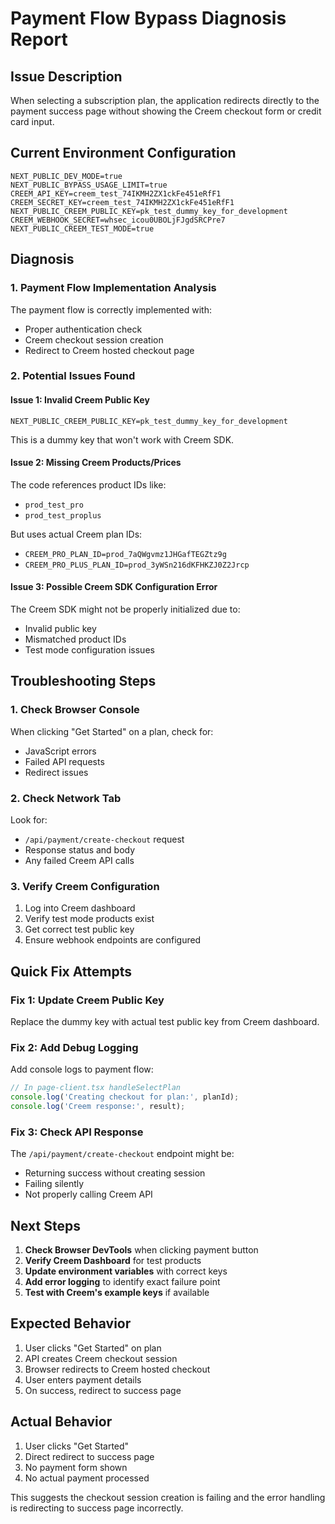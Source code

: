 # Payment Flow Bypass Diagnosis Report

## Issue Description
When selecting a subscription plan, the application redirects directly to the payment success page without showing the Creem checkout form or credit card input.

## Current Environment Configuration
```env
NEXT_PUBLIC_DEV_MODE=true
NEXT_PUBLIC_BYPASS_USAGE_LIMIT=true
CREEM_API_KEY=creem_test_74IKMH2ZX1ckFe451eRfF1
CREEM_SECRET_KEY=creem_test_74IKMH2ZX1ckFe451eRfF1
NEXT_PUBLIC_CREEM_PUBLIC_KEY=pk_test_dummy_key_for_development
CREEM_WEBHOOK_SECRET=whsec_icou0UBOLjFJgdSRCPre7
NEXT_PUBLIC_CREEM_TEST_MODE=true
```

## Diagnosis

### 1. Payment Flow Implementation Analysis
The payment flow is correctly implemented with:
- Proper authentication check
- Creem checkout session creation
- Redirect to Creem hosted checkout page

### 2. Potential Issues Found

#### Issue 1: Invalid Creem Public Key
```env
NEXT_PUBLIC_CREEM_PUBLIC_KEY=pk_test_dummy_key_for_development
```
This is a dummy key that won't work with Creem SDK.

#### Issue 2: Missing Creem Products/Prices
The code references product IDs like:
- `prod_test_pro`
- `prod_test_proplus`  

But uses actual Creem plan IDs:
- `CREEM_PRO_PLAN_ID=prod_7aQWgvmz1JHGafTEGZtz9g`
- `CREEM_PRO_PLUS_PLAN_ID=prod_3yWSn216dKFHKZJ0Z2Jrcp`

#### Issue 3: Possible Creem SDK Configuration Error
The Creem SDK might not be properly initialized due to:
- Invalid public key
- Mismatched product IDs
- Test mode configuration issues

## Troubleshooting Steps

### 1. Check Browser Console
When clicking "Get Started" on a plan, check for:
- JavaScript errors
- Failed API requests
- Redirect issues

### 2. Check Network Tab
Look for:
- `/api/payment/create-checkout` request
- Response status and body
- Any failed Creem API calls

### 3. Verify Creem Configuration
1. Log into Creem dashboard
2. Verify test mode products exist
3. Get correct test public key
4. Ensure webhook endpoints are configured

## Quick Fix Attempts

### Fix 1: Update Creem Public Key
Replace the dummy key with actual test public key from Creem dashboard.

### Fix 2: Add Debug Logging
Add console logs to payment flow:
```typescript
// In page-client.tsx handleSelectPlan
console.log('Creating checkout for plan:', planId);
console.log('Creem response:', result);
```

### Fix 3: Check API Response
The `/api/payment/create-checkout` endpoint might be:
- Returning success without creating session
- Failing silently
- Not properly calling Creem API

## Next Steps

1. **Check Browser DevTools** when clicking payment button
2. **Verify Creem Dashboard** for test products
3. **Update environment variables** with correct keys
4. **Add error logging** to identify exact failure point
5. **Test with Creem's example keys** if available

## Expected Behavior
1. User clicks "Get Started" on plan
2. API creates Creem checkout session
3. Browser redirects to Creem hosted checkout
4. User enters payment details
5. On success, redirect to success page

## Actual Behavior  
1. User clicks "Get Started"
2. Direct redirect to success page
3. No payment form shown
4. No actual payment processed

This suggests the checkout session creation is failing and the error handling is redirecting to success page incorrectly.